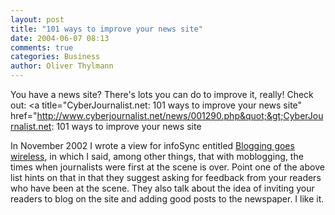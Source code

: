 ```yaml
---
layout: post
title: "101 ways to improve your news site"
date: 2004-06-07 08:13
comments: true
categories: Business
author: Oliver Thylmann
---
```



You have a news site? There's lots you can do to improve it, really! Check out: &lt;a title=&quot;CyberJournalist.net: 101 ways to improve your news site&quot; href=&quot;http://www.cyberjournalist.net/news/001290.php&quot;&gt;CyberJournalist.net: 101 ways to improve your news site

In November 2002 I wrote a view for infoSync entitled [Blogging goes wireless](http://owt.typepad.com/blog/2002/11/blogging_goes_w.html), in which I said, among other things, that with moblogging, the times when journalists were first at the scene is over.  Point one of the above list hints on that in that they suggest asking for feedback from your readers who have been at the scene. They also talk about the idea of inviting your readers to blog on the site and adding good posts to the newspaper. I like it.


